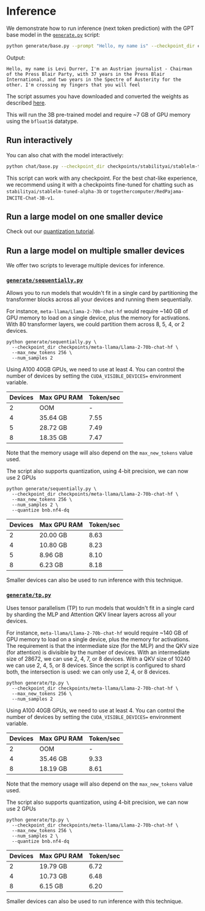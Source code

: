 # Inference

We demonstrate how to run inference (next token prediction) with the GPT base model in the [`generate.py`](generate.py) script:

```bash
python generate/base.py --prompt "Hello, my name is" --checkpoint_dir checkpoints/stabilityai/stablelm-base-alpha-3b
```

Output:

```text
Hello, my name is Levi Durrer, I'm an Austrian journalist - Chairman of the Press Blair Party, with 37 years in the Press Blair International, and two years in the Spectre of Austerity for the other. I'm crossing my fingers that you will feel
```

The script assumes you have downloaded and converted the weights as described [here](download_stablelm.md).

This will run the 3B pre-trained model and require ~7 GB of GPU memory using the `bfloat16` datatype.

## Run interactively

You can also chat with the model interactively:

```bash
python chat/base.py --checkpoint_dir checkpoints/stabilityai/stablelm-tuned-alpha-3b
```

This script can work with any checkpoint. For the best chat-like experience, we recommend using it with a checkpoints
fine-tuned for chatting such as `stabilityai/stablelm-tuned-alpha-3b` or `togethercomputer/RedPajama-INCITE-Chat-3B-v1`.

## Run a large model on one smaller device

Check out our [quantization tutorial](quantize.md).

## Run a large model on multiple smaller devices

We offer two scripts to leverage multiple devices for inference.

### [`generate/sequentially.py`](../generate/sequentially.py)

Allows you to run models that wouldn't fit in a single card by partitioning the transformer blocks across all your devices and running them sequentially.

For instance, `meta-llama/Llama-2-70b-chat-hf` would require ~140 GB of GPU memory to load on a single device, plus the memory for activations.
With 80 transformer layers, we could partition them across 8, 5, 4, or 2 devices.

```shell
python generate/sequentially.py \
  --checkpoint_dir checkpoints/meta-llama/Llama-2-70b-chat-hf \
  --max_new_tokens 256 \
  --num_samples 2
```

Using A100 40GB GPUs, we need to use at least 4. You can control the number of devices by setting the `CUDA_VISIBLE_DEVICES=` environment variable.

| Devices | Max GPU RAM | Token/sec |
|---------|-------------|-----------|
| 2       | OOM         | -         |
| 4       | 35.64 GB    | 7.55      |
| 5       | 28.72 GB    | 7.49      |
| 8       | 18.35 GB    | 7.47      |

Note that the memory usage will also depend on the `max_new_tokens` value used.

The script also supports quantization, using 4-bit precision, we can now use 2 GPUs

```shell
python generate/sequentially.py \
  --checkpoint_dir checkpoints/meta-llama/Llama-2-70b-chat-hf \
  --max_new_tokens 256 \
  --num_samples 2 \
  --quantize bnb.nf4-dq
```

| Devices | Max GPU RAM | Token/sec |
|---------|-------------|-----------|
| 2       | 20.00 GB    | 8.63      |
| 4       | 10.80 GB    | 8.23      |
| 5       | 8.96 GB     | 8.10      |
| 8       | 6.23 GB     | 8.18      |

Smaller devices can also be used to run inference with this technique.

### [`generate/tp.py`](../generate/tp.py)

Uses tensor parallelism (TP) to run models that wouldn't fit in a single card by sharding the MLP and Attention QKV linear layers across all your devices.

For instance, `meta-llama/Llama-2-70b-chat-hf` would require ~140 GB of GPU memory to load on a single device, plus the memory for activations.
The requirement is that the intermediate size (for the MLP) and the QKV size (for attention) is divisible by the number of devices.
With an intermediate size of 28672, we can use 2, 4, 7, or 8 devices. With a QKV size of 10240 we can use 2, 4, 5, or 8 devices.
Since the script is configured to shard both, the intersection is used: we can only use 2, 4, or 8 devices.

```shell
python generate/tp.py \
  --checkpoint_dir checkpoints/meta-llama/Llama-2-70b-chat-hf \
  --max_new_tokens 256 \
  --num_samples 2
```

Using A100 40GB GPUs, we need to use at least 4. You can control the number of devices by setting the `CUDA_VISIBLE_DEVICES=` environment variable.

| Devices | Max GPU RAM | Token/sec |
|---------|-------------|-----------|
| 2       | OOM         | -         |
| 4       | 35.46 GB    | 9.33      |
| 8       | 18.19 GB    | 8.61      |

Note that the memory usage will also depend on the `max_new_tokens` value used.

The script also supports quantization, using 4-bit precision, we can now use 2 GPUs

```shell
python generate/tp.py \
  --checkpoint_dir checkpoints/meta-llama/Llama-2-70b-chat-hf \
  --max_new_tokens 256 \
  --num_samples 2 \
  --quantize bnb.nf4-dq
```

| Devices | Max GPU RAM | Token/sec |
|---------|-------------|-----------|
| 2       | 19.79 GB    | 6.72      |
| 4       | 10.73 GB    | 6.48      |
| 8       | 6.15 GB     | 6.20      |

Smaller devices can also be used to run inference with this technique.
